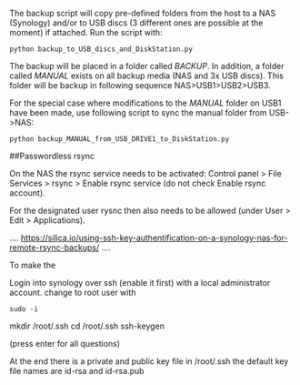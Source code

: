 The backup script will copy pre-defined folders from the host to a NAS (Synology) and/or to USB discs (3 different ones are possible at the moment) if attached.
Run the script with:

```
python backup_to_USB_discs_and_DiskStation.py
```

The backup will be placed in a folder called *BACKUP*. In addition, a folder called *MANUAL* exists on all backup media (NAS and 3x USB discs). This folder will be backup in following sequence NAS>USB1>USB2>USB3.

For the special case where modifications to the *MANUAL* folder on USB1 have been made, use following script to sync the manual folder from USB->NAS:
```
python backup_MANUAL_from_USB_DRIVE1_to_DiskStation.py
```

##Passwordless rsync

On the NAS the rsync service needs to be activated:
Control panel > File Services > rsync > Enable rsync service (do not check Enable rsync account).

For the designated user rysnc then also needs to be allowed (under User > Edit > Applications). 


....
https://silica.io/using-ssh-key-authentification-on-a-synology-nas-for-remote-rsync-backups/
....

To make the 




Login into synology over ssh (enable it first) with a local administrator account.
change to root user with
```
sudo -i
```
mkdir /root/.ssh
cd /root/.ssh
ssh-keygen

(press enter for all questions)

At the end there is a private and public key file in /root/.ssh
the default key file names are id-rsa and id-rsa.pub


